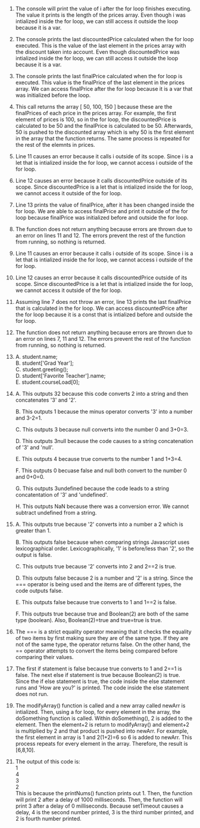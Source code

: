 1. The console will print the value of i after the for loop finishes executing. The value it prints is the length of the prices array. Even though i was intialized inside the for loop, we can still access it outside the loop because it is a var.
   
2. The console prints the last discountedPrice calculated when the for loop executed. This is the value of the last element in the prices array with the discount taken into account. Even though discountedPrice was intialized inside the for loop, we can still access it outside the loop because it is a var.
   
3. The console prints the last finalPrice calculated when the for loop is executed. This value is the finalPrice of the last element in the prices array. We can access finalPrice after the for loop because it is a var that was initialized before the loop.
   
4. This call returns the array [ 50, 100, 150 ] because these are the finalPrices of each price in the prices array. For example, the first element of prices is 100, so in the for loop, the discountedPrice is calculated to be 50 and the finalPrice is calculated to be 50. Afterwards, 50 is pushed to the discounted array which is why 50 is the first element in the array that the function returns. The same process is repeated for the rest of the elemnts in prices.
   
5. Line 11 causes an error because it calls i outside of its scope. Since i is a let that is intialized inside the for loop, we cannot access i outside of the for loop.
   
6. Line 12 causes an error because it calls discountedPrice outside of its scope. Since discountedPrice is a let that is intialized inside the for loop, we cannot access it outside of the for loop.
   
7. Line 13 prints the value of finalPrice, after it has been changed inside the for loop. We are able to access finalPrice and print it outside of the for loop because finalPrice was initialized before and outside the for loop.
   
8. The function does not return anything because errors are thrown due to an error on lines 11 and 12. The errors prevent the rest of the function from running, so nothing is returned.
   
9.  Line 11 causes an error because it calls i outside of its scope. Since i is a let that is intialized inside the for loop, we cannot access i outside of the for loop.
    
10. Line 12 causes an error because it calls discountedPrice outside of its scope. Since discountedPrice is a let that is intialized inside the for loop, we cannot access it outside of the for loop.
    
11. Assuming line 7 does not throw an error, line 13 prints the last finalPrice that is calculated in the for loop. We can access discountedPrice after the for loop because it is a const that is intialized before and outside the for loop.
    
12. The function does not return anything because errors are thrown due to an error on lines 7, 11 and 12. The errors prevent the rest of the function from running, so nothing is returned.
    
13. A. student.name;  
    B. student['Grad Year'];  
    C. student.greeting();  
    D. student['Favorite Teacher'].name;  
    E. student.courseLoad[0];

14. A. This outputs 32 because this code converts 2 into a string and then concatenates '3' and '2'.
    
    B. This outputs 1 because the minus operator converts '3' into a number and 3-2=1.

    C. This outputs 3 because null converts into the number 0 and 3+0=3.

    D. This outputs 3null because the code causes to a string concatenation of '3' and 'null'.

    E. This outputs 4 because true converts to the number 1 and 1+3=4.

    F. This outputs 0 becuase false and null both convert to the number 0 and 0+0=0.

    G. This outputs 3undefined because the code leads to a string concatentation of '3' and 'undefined'.

    H. This outputs NaN because there was a conversion error. We cannot subtract undefined from a string.

15. A. This outputs true because '2' converts into a number a 2 which is greater than 1.
    
    B. This outputs false because when comparing strings Javascript uses lexicographical order. Lexicographically, '1' is before/less than '2', so the output is false.

    C. This outputs true because '2' converts into 2 and 2==2 is true.

    D. This outputs false because 2 is a number and '2' is a string. Since the === operator is being used and the items are of different types, the code outputs false.

    E. This outputs false because true converts to 1 and 1==2 is false.

    F. This outputs true because true and Boolean(2) are both of the same type (boolean). Also, Boolean(2)=true and true=true is true.

16. The === is a strict equality operator meaning that it checks the equality of two items by first making sure they are of the same type. If they are not of the same type, the operator returns false. On the other hand, the == operator attempts to convert the items being compared before comparing their values.
    
17. The first if statement is false because true converts to 1 and 2==1 is false. The next else if statement is true because Boolean(2) is true. Since the if else statement is true, the code inside the else statement runs and 'How are you?' is printed. The code inside the else statement does not run.  
    
19) The modifyArray() function is called and a new array called newArr is intialized. Then, using a for loop, for every element in the array, the doSomething function is called. Within doSomething(), 2 is added to the element. Then the element+2 is return to modifyArray() and element+2 is multiplied by 2 and that product is pushed into newArr. For example, the first element in array is 1 and 2(1+2)=6 so 6 is added to newArr. This process repeats for every element in the array. Therefore, the result is [6,8,10].  

21. The output of this code is:  
    1  
    4  
    3  
    2  
    This is because the printNums() function prints out 1. Then, the function will print 2 after a delay of 1000 milliseconds. Then, the function will print 3 after a delay of 0 milliseconds. Because setTimeout causes a delay, 4 is the second number printed, 3 is the third number printed, and 2 is fourth number printed.